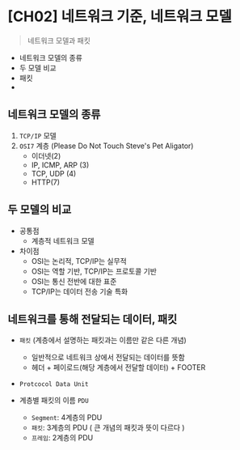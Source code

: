 # [CH02] 네트워크 기준, 네트워크 모델
> 네트워크 모델과 패킷

- 네트워크 모델의 종류
- 두 모델 비교
- 패킷
- 
## 네트워크 모델의 종류  
1. `TCP/IP` 모델
2. `OSI7` 계층 (Please Do Not Touch Steve's Pet Aligator)
	-  이더넷(2)
	- IP, ICMP, ARP (3)
	- TCP, UDP (4)
	- HTTP(7)
## 두 모델의 비교
- 공통점
	- 계층적 네트워크 모델
- 차이점
	- OSI는 논리적, TCP/IP는 실무적
	- OSI는 역할 기반, TCP/IP는 프로토콜 기반
	- OSI는 통신 전반에 대한 표준
	- TCP/IP는 데이터 전송 기술 특화
## 네트워크를 통해 전달되는 데이터, 패킷
> 
- `패킷` (계층에서 설명하는 패킷과는 이름만 같은 다른 개념)
	- 일반적으로 네트워크 상에서 전달되는 데이터를 뜻함
	- 헤더 + 페이로드(해당 계층에서 전달할 데이터) + FOOTER

- `Protcocol Data Unit`
- 계층별 패킷의 이름 `PDU`
	- `Segment`: 4계층의 PDU
	- `패킷`: 3계층의 PDU ( 큰 개념의 패킷과 뜻이 다르다 ) 
	- `프레임`: 2계층의 PDU
